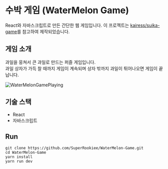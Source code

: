 # 수박 게임 (WaterMelon Game)

React와 자바스크립트로 만든 간단한 웹 게임입니다. 이 프로젝트는 [kairess/suika-game](https://github.com/kairess/suika-game)를 참고하여 제작되었습니다.

## 게임 소개
과일을 뭉쳐서 큰 과일로 만드는 퍼즐 게임입니다.  
과일 상자가 가득 찰 때까지 게임이 계속되며 상자 밖까지 과일이 튀어나오면 게임이 끝납니다.  

![WaterMelonGamePlaying](https://github.com/SuperRookiee/WaterMelon-Game/assets/89756426/cef9c8be-c949-4f77-b5c1-97b27ce6ad7e)

## 기술 스택
- React
- 자바스크립트

## Run
```
git clone https://github.com/SuperRookiee/WaterMelon-Game.git
cd WaterMelon-Game
yarn install
yarn run dev
```
